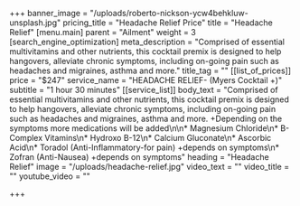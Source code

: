 +++
banner_image = "/uploads/roberto-nickson-ycw4behkluw-unsplash.jpg"
pricing_title = "Headache Relief Price"
title = "Headache Relief"
[menu.main]
parent = "Ailment"
weight = 3
[search_engine_optimization]
meta_description = "Comprised of essential multivitamins and other nutrients, this cocktail premix is designed to help hangovers, alleviate chronic symptoms, including on-going pain such as headaches and migraines, asthma and more."
title_tag = ""
[[list_of_prices]]
price = "$247"
service_name = "HEADACHE RELIEF- (Myers Cocktail +)"
subtitle = "1 hour 30 minutes"
[[service_list]]
body_text = "Comprised of essential multivitamins and other nutrients, this cocktail premix is designed to help hangovers, alleviate chronic symptoms, including on-going pain such as headaches and migraines, asthma and more. +Depending on the symptoms more medications will be added\n\n* Magnesium Chloride\n* B-Complex Vitamins\n* Hydroxo B-12\n* Calcium Gluconate\n* Ascorbic Acid\n* Toradol (Anti-Inflammatory-for pain) +depends on symptoms\n* Zofran (Anti-Nausea) +depends on symptoms"
heading = "Headache Relief"
image = "/uploads/headache-relief.jpg"
video_text = ""
video_title = ""
youtube_video = ""

+++
